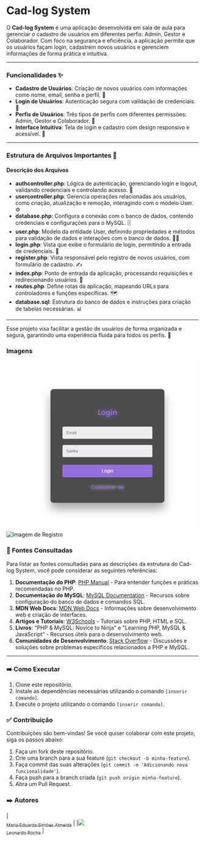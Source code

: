 # Cad-log System

O **Cad-log System** é uma aplicação desenvolvida em sala de aula para gerenciar o cadastro de usuários em diferentes perfis: Admin, Gestor e Colaborador. Com foco na segurança e eficiência, a aplicação permite que os usuários façam login, cadastrem novos usuários e gerenciem informações de forma prática e intuitiva.

---

### Funcionalidades ✨

- **Cadastro de Usuários**: Criação de novos usuários com informações como nome, email, senha e perfil. 📝
- **Login de Usuários**: Autenticação segura com validação de credenciais. 🔐
- **Perfis de Usuários**: Três tipos de perfis com diferentes permissões: Admin, Gestor e Colaborador. 👥
- **Interface Intuitiva**: Tela de login e cadastro com design responsivo e acessível. 📱

---

### Estrutura de Arquivos Importantes 📂

#### Descrição dos Arquivos

- **authcontroller.php**: Lógica de autenticação, gerenciando login e logout, validando credenciais e controlando acesso. 🔑
- **usercontroller.php**: Gerencia operações relacionadas aos usuários, como criação, atualização e remoção, interagindo com o modelo User. ⚙️
- **database.php**: Configura a conexão com o banco de dados, contendo credenciais e configurações para o MySQL. 🗄️
- **user.php**: Modelo da entidade User, definindo propriedades e métodos para validação de dados e interações com o banco de dados. 🧑‍💻
- **login.php**: Vista que exibe o formulário de login, permitindo a entrada de credenciais. 📄
- **register.php**: Vista responsável pelo registro de novos usuários, com formulário de cadastro. ✍️
- **index.php**: Ponto de entrada da aplicação, processando requisições e redirecionando usuários. 🚪
- **routes.php**: Define rotas da aplicação, mapeando URLs para controladores e funções específicas. 🗺️
- **database.sql**: Estrutura do banco de dados e instruções para criação de tabelas necessárias. 📊

---

Esse projeto visa facilitar a gestão de usuários de forma organizada e segura, garantindo uma experiência fluida para todos os perfis. 🌟

### Imagens

![Imagem de Login](img/login.png)
![Imagem de Registro](img/register.png)

### 📄 Fontes Consultadas

Para listar as fontes consultadas para as descrições da estrutura do Cad-log System, você pode considerar as seguintes referências:

1. **Documentação do PHP**: [PHP Manual](https://www.php.net/manual/pt_BR/index.php) - Para entender funções e práticas recomendadas no PHP.
2. **Documentação do MySQL**: [MySQL Documentation](https://dev.mysql.com/doc/) - Recursos sobre configuração do banco de dados e comandos SQL.
3. **MDN Web Docs**: [MDN Web Docs](https://developer.mozilla.org/pt-BR/) - Informações sobre desenvolvimento web e criação de interfaces.
4. **Artigos e Tutoriais**: [W3Schools](https://www.w3schools.com/) - Tutoriais sobre PHP, HTML e SQL.
5. **Livros**: "PHP & MySQL: Novice to Ninja" e "Learning PHP, MySQL & JavaScript" - Recursos úteis para o desenvolvimento web.
6. **Comunidades de Desenvolvimento**: [Stack Overflow](https://stackoverflow.com/) - Discussões e soluções sobre problemas específicos relacionados a PHP e MySQL.

---

### ➡️ Como Executar

1. Clone este repositório.
2. Instale as dependências necessárias utilizando o comando `[inserir comando]`.
3. Execute o projeto utilizando o comando `[inserir comando]`.

### ✅ Contribuição

Contribuições são bem-vindas! Se você quiser colaborar com este projeto, siga os passos abaixo:

1. Faça um fork deste repositório.
2. Crie uma branch para a sua feature (`git checkout -b minha-feature`).
3. Faça commit das suas alterações (`git commit -m 'Adicionando nova funcionalidade'`).
4. Faça push para a branch criada (`git push origin minha-feature`).
5. Abra um Pull Request.

### ✒️ Autores

| [<img><br><sub>Maria Eduarda Simões Almeida</sub>](https://github.com/mariasimoesalmeida) |
|[<img loading="lazy" src="https://avatars.githubusercontent.com/u/86802310?v=4" width=115><br><sub>Leonardo Rocha</sub>](https://github.com/LeonardoRochaMarista) |

